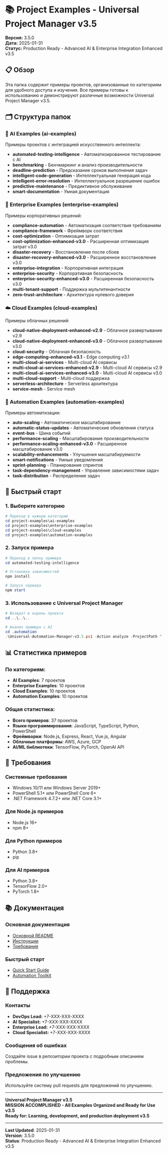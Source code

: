 # 📚 Project Examples - Universal Project Manager v3.5

**Версия:** 3.5.0  
**Дата:** 2025-01-31  
**Статус:** Production Ready - Advanced AI & Enterprise Integration Enhanced v3.5

## 📋 Обзор

Эта папка содержит примеры проектов, организованные по категориям для удобного доступа и изучения. Все примеры готовы к использованию и демонстрируют различные возможности Universal Project Manager v3.5.

## 🗂️ Структура папок

### 🤖 AI Examples (ai-examples)
Примеры проектов с интеграцией искусственного интеллекта:

- **automated-testing-intelligence** - Автоматизированное тестирование с AI
- **benchmarking** - Бенчмаркинг и анализ производительности
- **deadline-prediction** - Предсказание сроков выполнения задач
- **intelligent-code-generation** - Интеллектуальная генерация кода
- **intelligent-error-resolution** - Интеллектуальное разрешение ошибок
- **predictive-maintenance** - Предиктивное обслуживание
- **smart-documentation** - Умная документация

### 🏢 Enterprise Examples (enterprise-examples)
Примеры корпоративных решений:

- **compliance-automation** - Автоматизация соответствия требованиям
- **compliance-framework** - Фреймворк соответствия
- **cost-optimization** - Оптимизация затрат
- **cost-optimization-enhanced-v3.0** - Расширенная оптимизация затрат v3.0
- **disaster-recovery** - Восстановление после сбоев
- **disaster-recovery-enhanced-v3.0** - Расширенное восстановление v3.0
- **enterprise-integration** - Корпоративная интеграция
- **enterprise-security** - Корпоративная безопасность
- **enterprise-security-enhanced-v3.0** - Расширенная безопасность v3.0
- **multi-tenant-support** - Поддержка мультитенантности
- **zero-trust-architecture** - Архитектура нулевого доверия

### ☁️ Cloud Examples (cloud-examples)
Примеры облачных решений:

- **cloud-native-deployment-enhanced-v2.9** - Облачное развертывание v2.9
- **cloud-native-deployment-enhanced-v3.0** - Облачное развертывание v3.0
- **cloud-security** - Облачная безопасность
- **edge-computing-enhanced-v3.1** - Edge computing v3.1
- **multi-cloud-ai-services** - Multi-cloud AI сервисы
- **multi-cloud-ai-services-enhanced-v2.9** - Multi-cloud AI сервисы v2.9
- **multi-cloud-ai-services-enhanced-v3.0** - Multi-cloud AI сервисы v3.0
- **multi-cloud-support** - Multi-cloud поддержка
- **serverless-architecture** - Serverless архитектура
- **service-mesh** - Service mesh

### 🔧 Automation Examples (automation-examples)
Примеры автоматизации:

- **auto-scaling** - Автоматическое масштабирование
- **automatic-status-updates** - Автоматические обновления статуса
- **event-bus** - Шина событий
- **performance-scaling** - Масштабирование производительности
- **performance-scaling-enhanced-v3.0** - Расширенное масштабирование v3.0
- **scalability-enhancements** - Улучшения масштабируемости
- **smart-notifications** - Умные уведомления
- **sprint-planning** - Планирование спринтов
- **task-dependency-management** - Управление зависимостями задач
- **task-distribution** - Распределение задач

## 🚀 Быстрый старт

### 1. Выберите категорию
```powershell
# Переход в нужную категорию
cd project-examples\ai-examples
cd project-examples\enterprise-examples
cd project-examples\cloud-examples
cd project-examples\automation-examples
```

### 2. Запуск примера
```powershell
# Переход в папку примера
cd automated-testing-intelligence

# Установка зависимостей
npm install

# Запуск сервера
npm start
```

### 3. Использование с Universal Project Manager
```powershell
# Возврат в корень проекта
cd ..\..\..

# Анализ примера с AI
cd .automation
.\Universal-Automation-Manager-v3.5.ps1 -Action analyze -ProjectPath "..\project-examples\ai-examples\automated-testing-intelligence" -EnableAI -EnableAdvanced
```

## 📊 Статистика примеров

### По категориям:
- **AI Examples**: 7 проектов
- **Enterprise Examples**: 10 проектов
- **Cloud Examples**: 10 проектов
- **Automation Examples**: 10 проектов

### Общая статистика:
- **Всего примеров**: 37 проектов
- **Языки программирования**: JavaScript, TypeScript, Python, PowerShell
- **Фреймворки**: Node.js, Express, React, Vue.js, Angular
- **Облачные платформы**: AWS, Azure, GCP
- **AI/ML библиотеки**: TensorFlow, PyTorch, OpenAI API

## 🔧 Требования

### Системные требования
- Windows 10/11 или Windows Server 2019+
- PowerShell 5.1+ или PowerShell Core 6+
- .NET Framework 4.7.2+ или .NET Core 3.1+

### Для Node.js примеров
- Node.js 16+
- npm 8+

### Для Python примеров
- Python 3.8+
- pip

### Для AI примеров
- Python 3.8+
- TensorFlow 2.0+
- PyTorch 1.8+

## 📚 Документация

### Основная документация
- [Основной README](../../README.md)
- [Инструкции](../../.manager/control-files/INSTRUCTIONS-v3.5.md)
- [Требования](../../.manager/control-files/REQUIREMENTS-v3.5.md)

### Быстрый старт
- [Quick Start Guide](../../.manager/start.md)
- [Automation Toolkit](../../.automation/README.md)

## 🤝 Поддержка

### Контакты
- **DevOps Lead:** +7-XXX-XXX-XXXX
- **AI Specialist:** +7-XXX-XXX-XXXX
- **Enterprise Lead:** +7-XXX-XXX-XXXX
- **Cloud Specialist:** +7-XXX-XXX-XXXX

### Сообщения об ошибках
Создайте issue в репозитории проекта с подробным описанием проблемы.

### Предложения по улучшению
Используйте систему pull requests для предложений по улучшению.

---

**Universal Project Manager v3.5**  
**MISSION ACCOMPLISHED - All Examples Organized and Ready for Use v3.5**  
**Ready for: Learning, development, and production deployment v3.5**

---

**Last Updated**: 2025-01-31  
**Version**: 3.5.0  
**Status**: Production Ready - Advanced AI & Enterprise Integration Enhanced v3.5
